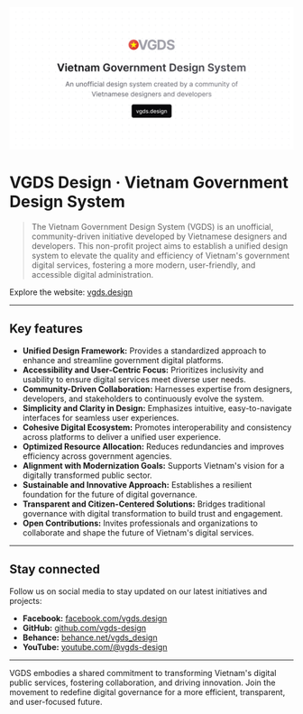 ![VGDS Design · Vietnam Government Design System](/profile/vgds-cover.png "VGDS Design · Vietnam Government Design System")

# VGDS Design · Vietnam Government Design System

> The Vietnam Government Design System (VGDS) is an unofficial, community-driven initiative developed by Vietnamese designers and developers. This non-profit project aims to establish a unified design system to elevate the quality and efficiency of Vietnam's government digital services, fostering a more modern, user-friendly, and accessible digital administration.

Explore the website: [vgds.design](https://vgds.design/)

---

## Key features

- **Unified Design Framework:** Provides a standardized approach to enhance and streamline government digital platforms.
- **Accessibility and User-Centric Focus:** Prioritizes inclusivity and usability to ensure digital services meet diverse user needs.
- **Community-Driven Collaboration:** Harnesses expertise from designers, developers, and stakeholders to continuously evolve the system.
- **Simplicity and Clarity in Design:** Emphasizes intuitive, easy-to-navigate interfaces for seamless user experiences.
- **Cohesive Digital Ecosystem:** Promotes interoperability and consistency across platforms to deliver a unified user experience.
- **Optimized Resource Allocation:** Reduces redundancies and improves efficiency across government agencies.
- **Alignment with Modernization Goals:** Supports Vietnam's vision for a digitally transformed public sector.
- **Sustainable and Innovative Approach:** Establishes a resilient foundation for the future of digital governance.
- **Transparent and Citizen-Centered Solutions:** Bridges traditional governance with digital transformation to build trust and engagement.
- **Open Contributions:** Invites professionals and organizations to collaborate and shape the future of Vietnam's digital services.

---

## Stay connected

Follow us on social media to stay updated on our latest initiatives and projects:

- **Facebook:** [facebook.com/vgds.design](https://www.facebook.com/vgds.design)
- **GitHub:** [github.com/vgds-design](https://github.com/vgds-design)
- **Behance:** [behance.net/vgds_design](https://www.behance.net/vgds_design)
- **YouTube:** [youtube.com/@vgds-design](https://www.youtube.com/@vgds-design)

---

VGDS embodies a shared commitment to transforming Vietnam's digital public services, fostering collaboration, and driving innovation. Join the movement to redefine digital governance for a more efficient, transparent, and user-focused future.
